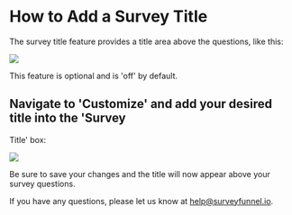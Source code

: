 # How to Add a Survey Title

The survey title feature provides a title area above the questions, like this:

![](https://d33v4339jhl8k0.cloudfront.net/docs/assets/53974d6ce4b0c76107b109d1/images/5a32c47704286346b0bc859e/file-%20UJLHTNoCRd.png)

This feature is optional and is 'off' by default.

## Navigate to 'Customize' and add your desired title into the 'Survey

Title' box:

![](https://d33v4339jhl8k0.cloudfront.net/docs/assets/53974d6ce4b0c76107b109d1/images/5a32c90104286346b0bc85c4/file-%20XPXoqkTQ2z.png)

Be sure to save your changes and the title will now appear above your survey questions.

If you have any questions, please let us know at [help@surveyfunnel.io](mailto:mailto:help@surveyfunnel.io).

